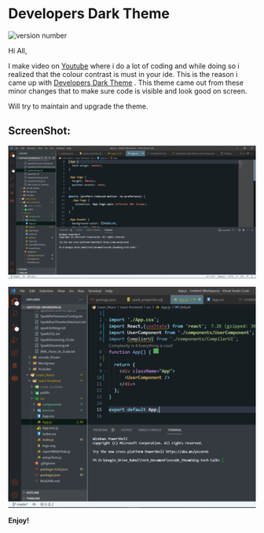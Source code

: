# Developers Dark Theme

![version number](https://vsmarketplacebadge.apphb.com/version/BigTechTalk.developers-dark-theme.svg)

Hi All,

I make video on [Youtube](https://www.youtube.com/channel/UC70FzDDRiJZ6BUyxmolBXow) where i do a lot of coding and while doing so i realized that the colour contrast is must in your ide. 
This is the reason i came up with [Developers Dark Theme](https://marketplace.visualstudio.com/items?itemName=BigTechTalk.developers-dark-theme) . This theme came out from these minor changes that to make sure code is visible and look good on screen.

Will try to maintain and upgrade the theme.

## ScreenShot:

![HTML screenshot](https://raw.githubusercontent.com/BigTechTalk/vscode-developers-dark-theme/master/screen2.PNG)

![HTML screenshot](https://raw.githubusercontent.com/BigTechTalk/vscode-developers-dark-theme/master/screen3.PNG)


**Enjoy!**
